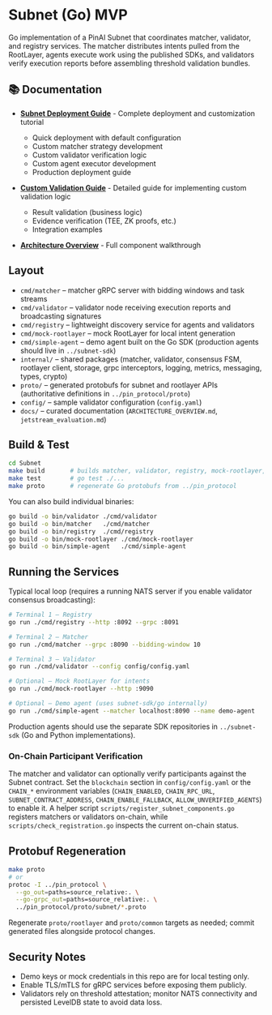 # Subnet (Go) MVP

Go implementation of a PinAI Subnet that coordinates matcher, validator, and registry services. The matcher distributes intents pulled from the RootLayer, agents execute work using the published SDKs, and validators verify execution reports before assembling threshold validation bundles.

## 📚 Documentation

- **[Subnet Deployment Guide](docs/SUBNET_DEPLOYMENT_GUIDE.md)** - Complete deployment and customization tutorial
  - Quick deployment with default configuration
  - Custom matcher strategy development
  - Custom validator verification logic
  - Custom agent executor development
  - Production deployment guide

- **[Custom Validation Guide](docs/CUSTOM_VALIDATION_GUIDE.md)** - Detailed guide for implementing custom validation logic
  - Result validation (business logic)
  - Evidence verification (TEE, ZK proofs, etc.)
  - Integration examples

- **[Architecture Overview](docs/ARCHITECTURE_OVERVIEW.md)** - Full component walkthrough

## Layout

- `cmd/matcher` – matcher gRPC server with bidding windows and task streams
- `cmd/validator` – validator node receiving execution reports and broadcasting signatures
- `cmd/registry` – lightweight discovery service for agents and validators
- `cmd/mock-rootlayer` – mock RootLayer for local intent generation
- `cmd/simple-agent` – demo agent built on the Go SDK (production agents should live in `../subnet-sdk`)
- `internal/` – shared packages (matcher, validator, consensus FSM, rootlayer client, storage, grpc interceptors, logging, metrics, messaging, types, crypto)
- `proto/` – generated protobufs for subnet and rootlayer APIs (authoritative definitions in `../pin_protocol/proto`)
- `config/` – sample validator configuration (`config.yaml`)
- `docs/` – curated documentation (`ARCHITECTURE_OVERVIEW.md`, `jetstream_evaluation.md`)

## Build & Test

```bash
cd Subnet
make build       # builds matcher, validator, registry, mock-rootlayer, simple-agent
make test        # go test ./...
make proto       # regenerate Go protobufs from ../pin_protocol
```

You can also build individual binaries:

```bash
go build -o bin/validator ./cmd/validator
go build -o bin/matcher   ./cmd/matcher
go build -o bin/registry  ./cmd/registry
go build -o bin/mock-rootlayer ./cmd/mock-rootlayer
go build -o bin/simple-agent   ./cmd/simple-agent
```

## Running the Services

Typical local loop (requires a running NATS server if you enable validator consensus broadcasting):

```bash
# Terminal 1 – Registry
go run ./cmd/registry --http :8092 --grpc :8091

# Terminal 2 – Matcher
go run ./cmd/matcher --grpc :8090 --bidding-window 10

# Terminal 3 – Validator
go run ./cmd/validator --config config/config.yaml

# Optional – Mock RootLayer for intents
go run ./cmd/mock-rootlayer --http :9090

# Optional – Demo agent (uses subnet-sdk/go internally)
go run ./cmd/simple-agent --matcher localhost:8090 --name demo-agent
```

Production agents should use the separate SDK repositories in `../subnet-sdk` (Go and Python implementations).

### On-Chain Participant Verification

The matcher and validator can optionally verify participants against the Subnet contract. Set the `blockchain` section in `config/config.yaml` or the `CHAIN_*` environment variables (`CHAIN_ENABLED`, `CHAIN_RPC_URL`, `SUBNET_CONTRACT_ADDRESS`, `CHAIN_ENABLE_FALLBACK`, `ALLOW_UNVERIFIED_AGENTS`) to enable it. A helper script `scripts/register_subnet_components.go` registers matchers or validators on-chain, while `scripts/check_registration.go` inspects the current on-chain status.

## Protobuf Regeneration

```bash
make proto
# or
protoc -I ../pin_protocol \
  --go_out=paths=source_relative:. \
  --go-grpc_out=paths=source_relative:. \
  ../pin_protocol/proto/subnet/*.proto
```

Regenerate `proto/rootlayer` and `proto/common` targets as needed; commit generated files alongside protocol changes.

## Security Notes

- Demo keys or mock credentials in this repo are for local testing only.
- Enable TLS/mTLS for gRPC services before exposing them publicly.
- Validators rely on threshold attestation; monitor NATS connectivity and persisted LevelDB state to avoid data loss.
